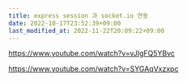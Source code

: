 ```yaml
---
title: express session 과 socket.io 연동
date: 2022-10-17T23:52:39+09:00
last_modified_at: 2022-11-22T20:09:22+09:00
---
```

https://www.youtube.com/watch?v=vJIgFQ5YBvc

https://www.youtube.com/watch?v=SYGAqVxzxpc